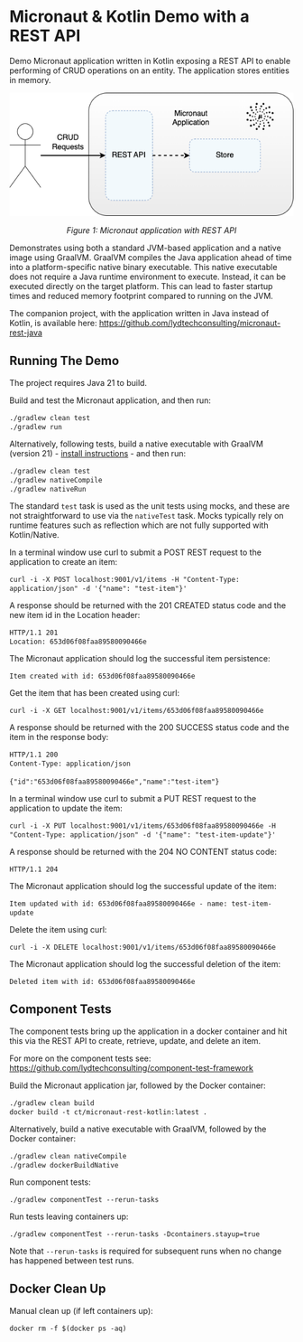 # Micronaut & Kotlin Demo with a REST API

Demo Micronaut application written in Kotlin exposing a REST API to enable performing of CRUD operations on an entity.  The application stores entities in memory.

<div style="text-align:center"><img src="micronaut-rest.png" /></div>
<p style="text-align: center;"><I>Figure 1: Micronaut application with REST API</I></p>

Demonstrates using both a standard JVM-based application and a native image using GraalVM.  GraalVM compiles the Java application ahead of time into a platform-specific native binary executable. This native executable does not require a Java runtime environment to execute. Instead, it can be executed directly on the target platform.  This can lead to faster startup times and reduced memory footprint compared to running on the JVM.

The companion project, with the application written in Java instead of Kotlin, is available here:
https://github.com/lydtechconsulting/micronaut-rest-java

## Running The Demo

The project requires Java 21 to build.

Build and test the Micronaut application, and then run:
```
./gradlew clean test
./gradlew run
```

Alternatively, following tests, build a native executable with GraalVM (version 21) - [install instructions](https://www.graalvm.org/latest/docs/getting-started/) - and then run:
```
./gradlew clean test
./gradlew nativeCompile
./gradlew nativeRun
```
The standard `test` task is used as the unit tests using mocks, and these are not straightforward to use via the `nativeTest` task.  Mocks typically rely on runtime features such as reflection which are not fully supported with Kotlin/Native.

In a terminal window use curl to submit a POST REST request to the application to create an item:
```
curl -i -X POST localhost:9001/v1/items -H "Content-Type: application/json" -d '{"name": "test-item"}'
```

A response should be returned with the 201 CREATED status code and the new item id in the Location header:
```
HTTP/1.1 201 
Location: 653d06f08faa89580090466e
```

The Micronaut application should log the successful item persistence:
```
Item created with id: 653d06f08faa89580090466e
```

Get the item that has been created using curl:
```
curl -i -X GET localhost:9001/v1/items/653d06f08faa89580090466e
```

A response should be returned with the 200 SUCCESS status code and the item in the response body:
```
HTTP/1.1 200 
Content-Type: application/json

{"id":"653d06f08faa89580090466e","name":"test-item"}
```

In a terminal window use curl to submit a PUT REST request to the application to update the item:
```
curl -i -X PUT localhost:9001/v1/items/653d06f08faa89580090466e -H "Content-Type: application/json" -d '{"name": "test-item-update"}'
```

A response should be returned with the 204 NO CONTENT status code:
```
HTTP/1.1 204 
```

The Micronaut application should log the successful update of the item:
```
Item updated with id: 653d06f08faa89580090466e - name: test-item-update
```

Delete the item using curl:
```
curl -i -X DELETE localhost:9001/v1/items/653d06f08faa89580090466e
```

The Micronaut application should log the successful deletion of the item:
```
Deleted item with id: 653d06f08faa89580090466e
```

## Component Tests

The component tests bring up the application in a docker container and hit this via the REST API to create, retrieve, update, and delete an item.

For more on the component tests see: https://github.com/lydtechconsulting/component-test-framework

Build the Micronaut application jar, followed by the Docker container:
```
./gradlew clean build
docker build -t ct/micronaut-rest-kotlin:latest .
```

Alternatively, build a native executable with GraalVM, followed by the Docker container:
```
./gradlew clean nativeCompile
./gradlew dockerBuildNative
```

Run component tests:
```
./gradlew componentTest --rerun-tasks
```

Run tests leaving containers up:
```
./gradlew componentTest --rerun-tasks -Dcontainers.stayup=true
```

Note that `--rerun-tasks` is required for subsequent runs when no change has happened between test runs.

## Docker Clean Up

Manual clean up (if left containers up):
```
docker rm -f $(docker ps -aq)
```
